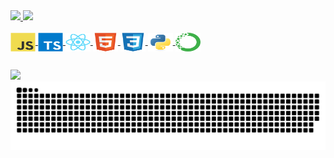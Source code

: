 <div>
  <a href="https://github.com/robsonspartano">
  <img height="180em" src="https://github-readme-stats.vercel.app/api?username=robsonspartano&show_icons=true&theme=dracula&include_all_commits=true&count_private=true"/>
  <img height="180em" src="https://github-readme-stats.vercel.app/api/top-langs/?username=robsonspartano&layout=compact&langs_count=16&theme=dracula"/>
</div>
<div style="display: inline_block"><br>
  <img align="center" alt="Spartano-Js" height="30" width="40" src="https://raw.githubusercontent.com/devicons/devicon/master/icons/javascript/javascript-original.svg">
  <img align="center" alt="Spartano-Ts" height="30" width="40" src="https://raw.githubusercontent.com/devicons/devicon/master/icons/typescript/typescript-original.svg">
  <img align="center" alt="Spartano-React" height="30" width="40" src="https://raw.githubusercontent.com/devicons/devicon/master/icons/react/react-original.svg">
  <img align="center" alt="Spartano-HTML" height="30" width="40" src="https://raw.githubusercontent.com/devicons/devicon/master/icons/html5/html5-original.svg">
  <img align="center" alt="Spartano-CSS" height="30" width="40" src="https://raw.githubusercontent.com/devicons/devicon/master/icons/css3/css3-original.svg">
  <img align="center" alt="Spartano-Python" height="30" width="40" src="https://raw.githubusercontent.com/devicons/devicon/master/icons/python/python-original.svg">
  <img align="center" alt="Spartano-Anaconda" height="30" width="40" src="https://raw.githubusercontent.com/devicons/devicon/master/icons/anaconda/anaconda-original.svg">
</div>

##

<div>
  <a href="https://www.linkedin.com/in/rssousa" target="_blank"><img src="https://img.shields.io/badge/-LinkedIn-%230077B5?style=for-the-badge&logo=linkedin&logoColor=white" target="_blank"></a>

</div>

<picture>
<source media="(prefers-color-scheme: dark)" srcset="https://raw.githubusercontent.com/robsonspartano/robsonspartano/output/github-contribution-grid-snake-dark.svg">
<source media="(prefers-color-scheme: light)" srcset="https://raw.githubusercontent.com/robsonspartano/robsonspartano/output/github-contribution-grid-snake.svg">
<img alt="github contribution grid snake animation" src="https://raw.githubusercontent.com/robsonspartano/robsonspartano/output/github-contribution-grid-snake.svg">
</picture>


